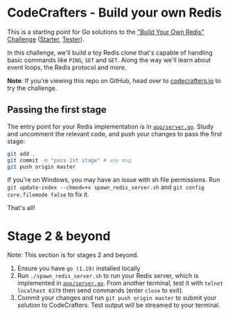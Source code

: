 # CodeCrafters - Build your own Redis

This is a starting point for Go solutions to the ["Build Your Own Redis" Challenge](https://codecrafters.io/challenges/redis)
([Starter](https://github.com/codecrafters-io/redis-starter-go), [Tester](https://github.com/codecrafters-io/redis-tester/)).

In this challenge, we'll build a toy Redis clone that's capable of handling basic commands like `PING`, `SET` and `GET`.
Along the way we'll learn about event loops, the Redis protocol and more.

**Note**: If you're viewing this repo on GitHub, head over to [codecrafters.io](https://codecrafters.io) to try the challenge.

## Passing the first stage

The entry point for your Redis implementation is in [`app/server.go`](./app/server.go).
Study and uncomment the relevant code, and push your changes to pass the first stage:

```sh
git add .
git commit -m "pass 1st stage" # any msg
git push origin master
```

If you're on Windows, you may have an issue with sh file permissions. Run `git update-index --chmod=+x spawn_redis_server.sh` and `git config core.filemode false` to fix it.

That's all!

# Stage 2 & beyond

Note: This section is for stages 2 and beyond.

1. Ensure you have `go (1.19)` installed locally
2. Run `./spawn_redis_server.sh` to run your Redis server, which is implemented in [`app/server.go`](./app/server.go).
From another terminal, test it with `telnet localhost 6379` then send commands (enter `close` to exit).
3. Commit your changes and run `git push origin master` to submit your solution to CodeCrafters. Test output will be streamed to your terminal.
